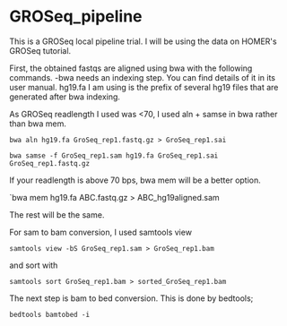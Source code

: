 # GROSeq_pipeline

This is a GROSeq local pipeline trial. I will be using the data on HOMER's GROSeq tutorial.

First, the obtained fastqs are aligned using bwa with the following commands.
-bwa needs an indexing step. You can find details of it in its user manual. hg19.fa I am using is the prefix of several hg19 files that are generated after bwa indexing.

As GROSeq readlength I used was <70, I used aln + samse in bwa rather than bwa mem.

`bwa aln hg19.fa GroSeq_rep1.fastq.gz > GroSeq_rep1.sai` 

`bwa samse -f GroSeq_rep1.sam hg19.fa GroSeq_rep1.sai GroSeq_rep1.fastq.gz`

If your readlength is above 70 bps, bwa mem will be a better option.

`bwa mem hg19.fa ABC.fastq.gz > ABC_hg19aligned.sam

The rest will be the same.

For sam to bam conversion, I used samtools view

`samtools view -bS GroSeq_rep1.sam > GroSeq_rep1.bam`

and sort with

`samtools sort GroSeq_rep1.bam > sorted_GroSeq_rep1.bam`

The next step is bam to bed conversion. This is done by bedtools;

`bedtools bamtobed -i`
